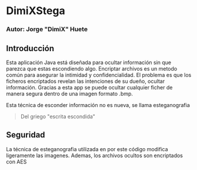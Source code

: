 # DimiXStega
### Autor: Jorge "**DimiX**" Huete

## Introducción
Esta aplicación Java está diseñada para ocultar información sin que parezca que estas escondiendo algo.
Encriptar archivos es un metodo común para asegurar la intimidad y confidencialidad. El problema es
que los ficheros encriptados revelan las intenciones de su dueño, ocultar información.
Gracias a esta app se puede ocultar cualquier ficher de manera segura dentro de una imagen formato .bmp.

Esta técnica de esconder información no es nueva, se llama esteganografia

>Del griego "escrita escondida"

## Seguridad
La técnica de esteganografia utilizada en por este código modifica ligeramente las imagenes.
Ademas, los archivos ocultos son encriptados con AES
